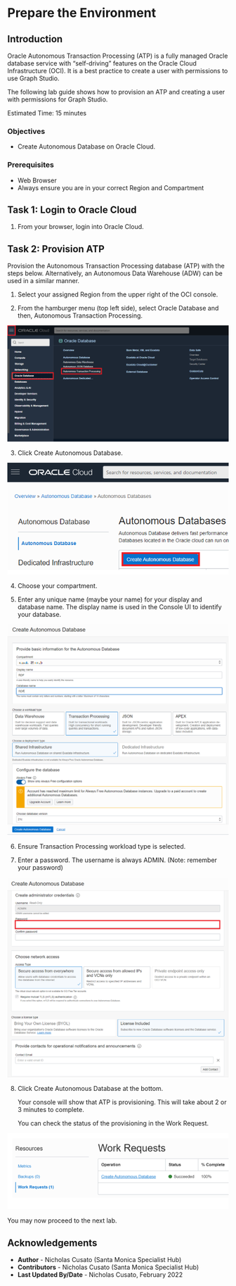 # Prepare the Environment #

## Introduction

Oracle Autonomous Transaction Processing (ATP) is a fully managed Oracle database service with “self-driving” features on the Oracle Cloud Infrastructure (OCI). It is a best practice to create a user with permissions to use Graph Studio.

The following lab guide shows how to provision an ATP and creating a user with permissions for Graph Studio.

Estimated Time: 15 minutes

### Objectives

- Create Autonomous Database on Oracle Cloud.

### Prerequisites

  - Web Browser
  - Always ensure you are in your correct Region and Compartment

## **Task 1:** Login to Oracle Cloud

1. From your browser, login into Oracle Cloud.

## **Task 2:** Provision ATP

Provision the Autonomous Transaction Processing database (ATP) with the steps below. Alternatively, an Autonomous Data Warehouse (ADW) can be used in a similar manner.

1. Select your assigned Region from the upper right of the OCI console.

2. From the hamburger menu (top left side), select Oracle Database and then, Autonomous Transaction Processing.

  ![Image showing where in the menu to select to access Autonomous Transaction Processing](./images/atp.png)

3. Click Create Autonomous Database.

  ![Image showing the button to create an autonomous database](./images/create-adb.png)

4. Choose your compartment.

5. Enter any unique name (maybe your name) for your display and database name.
   The display name is used in the  Console UI to identify your database.

  ![Image showing location to enter an unique name for the database](./images/unique-name.png)

6. Ensure Transaction Processing workload type is selected.

7.  Enter a password. The username is always ADMIN. (Note: remember your password)

  ![Image showing where to declare your password](./images/password.png)

8.  Click Create Autonomous Database at the bottom.

    Your console will show that ATP is provisioning. This will take about 2 or 3 minutes to complete.

    You can check the status of the provisioning in the Work Request.

  ![Image showing where to check status of provisioned database](./images/status.png)


You may now proceed to the next lab.

## Acknowledgements

* **Author** - Nicholas Cusato (Santa Monica Specialist Hub)
* **Contributors** -  Nicholas Cusato (Santa Monica Specialist Hub)
* **Last Updated By/Date** - Nicholas Cusato, February 2022
